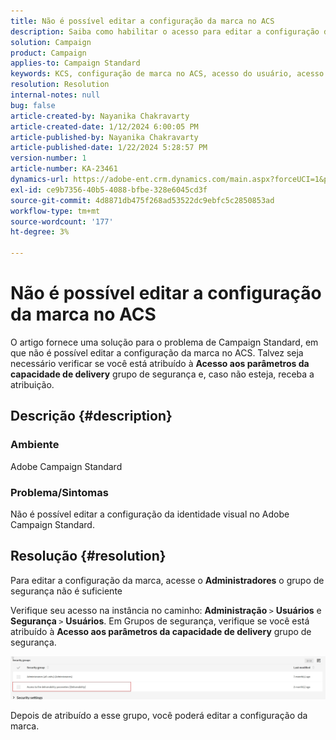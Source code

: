```yaml
---
title: Não é possível editar a configuração da marca no ACS
description: Saiba como habilitar o acesso para editar a configuração de marca no ACS. Verifique se você foi adicionado ao grupo de segurança "Acesso aos parâmetros de capacidade de delivery".
solution: Campaign
product: Campaign
applies-to: Campaign Standard
keywords: KCS, configuração de marca no ACS, acesso do usuário, acesso ao parâmetro de capacidade de entrega, padrão de campanha
resolution: Resolution
internal-notes: null
bug: false
article-created-by: Nayanika Chakravarty
article-created-date: 1/12/2024 6:00:05 PM
article-published-by: Nayanika Chakravarty
article-published-date: 1/22/2024 5:28:57 PM
version-number: 1
article-number: KA-23461
dynamics-url: https://adobe-ent.crm.dynamics.com/main.aspx?forceUCI=1&pagetype=entityrecord&etn=knowledgearticle&id=ea64f666-74b1-ee11-a569-6045bd006a22
exl-id: ce9b7356-40b5-4088-bfbe-328e6045cd3f
source-git-commit: 4d8871db475f268ad53522dc9ebfc5c2850853ad
workflow-type: tm+mt
source-wordcount: '177'
ht-degree: 3%

---
```


# Não é possível editar a configuração da marca no ACS


O artigo fornece uma solução para o problema de Campaign Standard, em que não é possível editar a configuração da marca no ACS. Talvez seja necessário verificar se você está atribuído à <b>Acesso aos parâmetros da capacidade de delivery</b> grupo de segurança e, caso não esteja, receba a atribuição.

## Descrição {#description}


### Ambiente

Adobe Campaign Standard

### Problema/Sintomas

Não é possível editar a configuração da identidade visual no Adobe Campaign Standard.


## Resolução {#resolution}


Para editar a configuração da marca, acesse o <b>Administradores</b> o grupo de segurança não é suficiente

Verifique seu acesso na instância no caminho: <b>Administração </b>`>`  <b>Usuários</b> e <b>Segurança </b>`>`  <b>Usuários</b>. Em Grupos de segurança, verifique se você está atribuído à <b>Acesso aos parâmetros da capacidade de delivery</b> grupo de segurança.

![](assets/f7846f6e-31b9-ee11-a569-6045bd006704.png)

Depois de atribuído a esse grupo, você poderá editar a configuração da marca.
